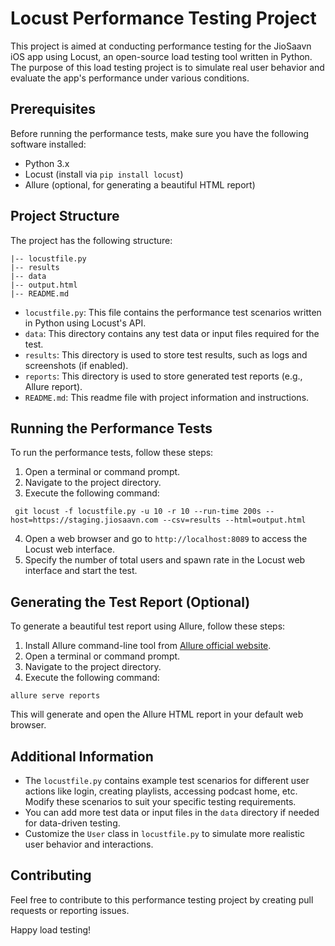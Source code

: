 # Locust Performance Testing Project

This project is aimed at conducting performance testing for the JioSaavn iOS app using Locust, an open-source load testing tool written in Python. The purpose of this load testing project is to simulate real user behavior and evaluate the app's performance under various conditions.

## Prerequisites

Before running the performance tests, make sure you have the following software installed:

- Python 3.x
- Locust (install via `pip install locust`)
- Allure (optional, for generating a beautiful HTML report)

## Project Structure

The project has the following structure:

```
|-- locustfile.py
|-- results
|-- data
|-- output.html
|-- README.md
```

- `locustfile.py`: This file contains the performance test scenarios written in Python using Locust's API.
- `data`: This directory contains any test data or input files required for the test.
- `results`: This directory is used to store test results, such as logs and screenshots (if enabled).
- `reports`: This directory is used to store generated test reports (e.g., Allure report).
- `README.md`: This readme file with project information and instructions.

## Running the Performance Tests

To run the performance tests, follow these steps:

1. Open a terminal or command prompt.
2. Navigate to the project directory.
3. Execute the following command:

```
 git locust -f locustfile.py -u 10 -r 10 --run-time 200s --host=https://staging.jiosaavn.com --csv=results --html=output.html            

```

4. Open a web browser and go to `http://localhost:8089` to access the Locust web interface.
5. Specify the number of total users and spawn rate in the Locust web interface and start the test.

## Generating the Test Report (Optional)

To generate a beautiful test report using Allure, follow these steps:

1. Install Allure command-line tool from [Allure official website](https://docs.qameta.io/allure/).
2. Open a terminal or command prompt.
3. Navigate to the project directory.
4. Execute the following command:

```
allure serve reports
```

This will generate and open the Allure HTML report in your default web browser.

## Additional Information

- The `locustfile.py` contains example test scenarios for different user actions like login, creating playlists, accessing podcast home, etc. Modify these scenarios to suit your specific testing requirements.
- You can add more test data or input files in the `data` directory if needed for data-driven testing.
- Customize the `User` class in `locustfile.py` to simulate more realistic user behavior and interactions.

## Contributing

Feel free to contribute to this performance testing project by creating pull requests or reporting issues.

Happy load testing!